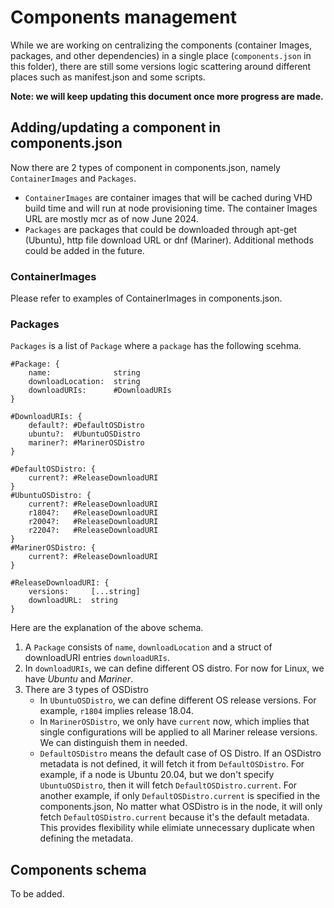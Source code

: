 # Components management
While we are working on centralizing the components (container Images, packages, and other dependencies) in a single place (`components.json` in this folder), there are still some versions logic scattering around different places such as manifest.json and some scripts. 

**Note: we will keep updating this document once more progress are made.**

## Adding/updating a component in components.json
Now there are 2 types of component in components.json, namely `ContainerImages` and `Packages`.
- `ContainerImages` are container images that will be cached during VHD build time and will run at node provisioning time. The container Images URL are mostly mcr as of now June 2024.
- `Packages` are packages that could be downloaded through apt-get (Ubuntu), http file download URL or dnf (Mariner). Additional methods could be added in the future.

### ContainerImages
Please refer to examples of ContainerImages in components.json.

### Packages
`Packages` is a list of `Package` where a `package` has the following scehma.
``` 
#Package: {
	name:              string
	downloadLocation:  string
	downloadURIs:      #DownloadURIs
}
```

```
#DownloadURIs: {
	default?: #DefaultOSDistro
	ubuntu?:  #UbuntuOSDistro
	mariner?: #MarinerOSDistro
}
```

```
#DefaultOSDistro: {
	current?: #ReleaseDownloadURI
}
#UbuntuOSDistro: {
	current?: #ReleaseDownloadURI
	r1804?:   #ReleaseDownloadURI
	r2004?:   #ReleaseDownloadURI
	r2204?:   #ReleaseDownloadURI
}
#MarinerOSDistro: {
	current?: #ReleaseDownloadURI
}
```

```
#ReleaseDownloadURI: {
	versions:     [...string]
	downloadURL:  string
}
```
Here are the explanation of the above schema.
1. A `Package` consists of `name`, `downloadLocation` and a struct of downloadURI entries `downloadURIs`.
1. In `downloadURIs`, we can define different OS distro. For now for Linux, we have _Ubuntu_ and _Mariner_.
1. There are 3 types of OSDistro
    - In `UbuntuOSDistro`, we can define different OS release versions. For example, `r1804` implies release 18.04.
    - In `MarinerOSDistro`, we only have `current` now, which implies that single configurations will be applied to all Mariner release versions. We can distinguish them in needed.
    - `DefaultOSDistro` means the default case of OS Distro. If an OSDistro metadata is not defined, it will fetch it from `DefaultOSDistro`. For example, if a node is Ubuntu 20.04, but we don't specify `UbuntuOSDistro`, then it will fetch `DefaultOSDistro.current`. For another example, if only `DefaultOSDistro.current` is specified in the components.json, No matter what OSDistro is in the node, it will only fetch `DefaultOSDistro.current` because it's the default metadata. This provides flexibility while elimiate unnecessary duplicate when defining the metadata.

## Components schema

To be added.